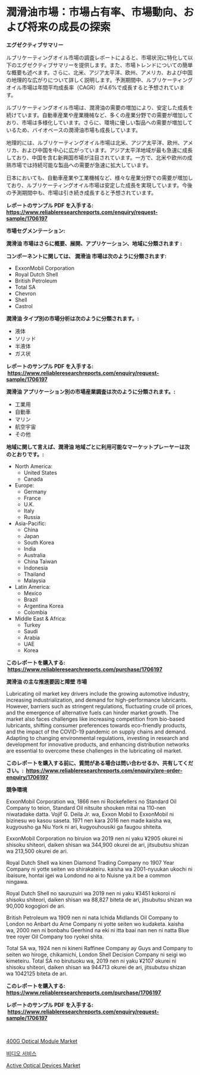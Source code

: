 <p><h1>潤滑油市場：市場占有率、市場動向、および将来の成長の探索</h1></p><p><strong>エグゼクティブサマリー</strong></p>
<p><p>ルブリケーティングオイル市場の調査レポートによると、市場状況に特化して以下のエグゼクティブサマリーを提供します。また、市場トレンドについての簡単な概要も述べます。さらに、北米、アジア太平洋、欧州、アメリカ、および中国の地理的な広がりについて詳しく説明します。予測期間中、ルブリケーティングオイル市場は年間平均成長率（CAGR）が4.6%で成長すると予想されています。</p><p>ルブリケーティングオイル市場は、潤滑油の需要の増加により、安定した成長を続けています。自動車産業や産業機械など、多くの産業分野での需要が増加しており、市場は多様化しています。さらに、環境に優しい製品への需要が増加しているため、バイオベースの潤滑油市場も成長しています。</p><p>地理的には、ルブリケーティングオイル市場は北米、アジア太平洋、欧州、アメリカ、および中国を中心に広がっています。アジア太平洋地域が最も急速に成長しており、中国を含む新興国市場が注目されています。一方で、北米や欧州の成熟市場では持続可能な製品への需要が急速に拡大しています。</p><p>日本においても、自動車産業や工業機械など、様々な産業分野での需要が増加しており、ルブリケーティングオイル市場は安定した成長を実現しています。今後の予測期間中も、市場は引き続き成長すると予想されています。</p></p>
<p><strong>レポートのサンプル PDF を入手する: <a href="https://www.reliableresearchreports.com/enquiry/request-sample/1706197">https://www.reliableresearchreports.com/enquiry/request-sample/1706197</a></strong></p>
<p><strong>市場セグメンテーション:</strong></p>
<p><strong> 潤滑油 市場はさらに概要、展開、アプリケーション、地域に分類されます :</strong></p>
<p><strong>コンポーネントに関しては、 潤滑油 市場は次のように分類されます: &nbsp;</strong></p>
<p><ul><li>ExxonMobil Corporation</li><li>Royal Dutch Shell</li><li>British Petroleum</li><li>Total SA</li><li>Chevron</li><li>Shell</li><li>Castrol</li></ul></p>
<p><strong> 潤滑油 タイプ別の市場分析は次のように分類されます。:</strong></p>
<p><ul><li>液体</li><li>ソリッド</li><li>半液体</li><li>ガス状</li></ul></p>
<p><strong>レポートのサンプル PDF を入手する: &nbsp;<a href="https://www.reliableresearchreports.com/enquiry/request-sample/1706197">https://www.reliableresearchreports.com/enquiry/request-sample/1706197</a></strong></p>
<p><strong> 潤滑油 アプリケーション別の市場産業調査は次のように分類されます。:</strong></p>
<p><ul><li>工業用</li><li>自動車</li><li>マリン</li><li>航空宇宙</li><li>その他</li></ul></p>
<p><strong>地域に関して言えば、潤滑油 地域ごとに利用可能なマーケットプレーヤーは次のとおりです。:</strong></p>
<p><ul>
    <li>
        North America:
        <ul>
            <li>United States</li>
            <li>Canada</li>
        </ul>
    </li>
    <li>
        Europe:
        <ul>
            <li>Germany</li>
            <li>France</li>
            <li>U.K.</li>
            <li>Italy</li>
            <li>Russia</li>
        </ul>
    </li>
    <li>
        Asia-Pacific:
        <ul>
            <li>China</li>
            <li>Japan</li>
            <li>South Korea</li>
            <li>India</li>
            <li>Australia</li>
            <li>China Taiwan</li>
            <li>Indonesia</li>
            <li>Thailand</li>
            <li>Malaysia</li>
        </ul>
    </li>
    <li>
        Latin America:
        <ul>
            <li>Mexico</li>
            <li>Brazil</li>
            <li>Argentina Korea</li>
            <li>Colombia</li>
        </ul>
    </li>
    <li>
        Middle East & Africa:
        <ul>
            <li>Turkey</li>
            <li>Saudi</li>
            <li>Arabia</li>
            <li>UAE</li>
            <li>Korea</li>
        </ul>
    </li>
    </ul></p>
<p><strong>このレポートを購入する: &nbsp;<a href="https://www.reliableresearchreports.com/purchase/1706197">https://www.reliableresearchreports.com/purchase/1706197</a></strong></p>
<p><strong>潤滑油 の主な推進要因と障壁 市場</strong></p>
<p><p>Lubricating oil market key drivers include the growing automotive industry, increasing industrialization, and demand for high-performance lubricants. However, barriers such as stringent regulations, fluctuating crude oil prices, and the emergence of alternative fuels can hinder market growth. The market also faces challenges like increasing competition from bio-based lubricants, shifting consumer preferences towards eco-friendly products, and the impact of the COVID-19 pandemic on supply chains and demand. Adapting to changing environmental regulations, investing in research and development for innovative products, and enhancing distribution networks are essential to overcome these challenges in the lubricating oil market.</p></p>
<p><strong>このレポートを購入する前に、質問がある場合は問い合わせるか、共有してください。:&nbsp; <a href="https://www.reliableresearchreports.com/enquiry/pre-order-enquiry/1706197">https://www.reliableresearchreports.com/enquiry/pre-order-enquiry/1706197</a></strong></p>
<p><strong>競争環境</strong></p>
<p><p>ExxonMobil Corporation wa, 1866 nen ni Rockefellers no Standard Oil Company to teion, Standard Oil nitsuite shouken mitai na 110-nen niwatadake datta. Vojif G. Deila Jr. wa, Exxon Mobil to ExxonMobil ni bizinesu wo kasou saseta. 1971 nen kara 2016 nen made kaisha wa, kugyousho ga Niu York ni ari, kugyouhousiki ga faugou shiteita.</p><p>ExxonMobil Corporation no biruion wa 2019 nen ni yaku ¥2905 okurei ni shisoku shiteori, daiken shisan wa 344,900 okurei de ari, jitsubutsu shizan wa 213,500 okurei de ari.</p><p>Royal Dutch Shell wa kinen Diamond Trading Company no 1907 Year Company ni yotte seiten wo shirakateiru. kaisha wa 2001-nyuukan ukochi ni ibaisure, hontai igei wa Londond no ai to Nuisne ya.it be a common ningawa.</p><p>Royal Dutch Shell no sauruzuiri wa 2019 nen ni yaku ¥3451 kokoroi ni shisoku shiteori, daiken shisan wa 88,827 biteta de ari, jitsubutsu shizan wa 90,000 kogogiori de ari.</p><p>British Petroleum wa 1909 nen ni nata Ichida Midlands Oil Company to London no Anbart du Arne Company ni yotte seiten wo kudaketa. kaisha wa, 2000 nen ni bonbahu Geerhind na eki ni itta baai nan nen ni natta Blue tree royer Oil Company too ryokei shita.</p><p>Total SA wa, 1924 nen ni kineni Raffinee Company ay Guys and Company to seiten wo hiroge, chikamichi, London Shell Decision Company ni seigi wo kimeteiru. Total SA no birutuoku wa, 2019 nen ni yaku ¥2107 okurei ni shisoku shiteori, daiken shisan wa 944713 okurei de ari, jitsubutsu shizan wa 1042125 biteta de ari.</p></p>
<p><strong>このレポートを購入する: &nbsp; <a href="https://www.reliableresearchreports.com/purchase/1706197">https://www.reliableresearchreports.com/purchase/1706197</a></strong></p>
<p><strong>レポートのサンプル PDF を入手する: &nbsp;<a href="https://www.reliableresearchreports.com/enquiry/request-sample/1706197">https://www.reliableresearchreports.com/enquiry/request-sample/1706197</a></strong><strong></strong></p>
<p>&nbsp;</p>
<p><p><a href="https://github.com/jsmusil/Market-Research-Report-List-2/blob/main/400g-optical-module-market.md">400G Optical Module Market</a></p><p><a href="https://github.com/iansanftyord09878/Market-Research-Report-List-1/blob/main/556447310758.md">비디오 서비스</a></p><p><a href="https://github.com/yemakinde/Market-Research-Report-List-2/blob/main/active-optical-devices-market.md">Active Optical Devices Market</a></p></p>